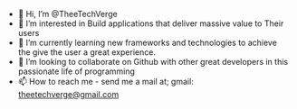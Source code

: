 - 👋 Hi, I’m @TheeTechVerge
- 👀 I’m interested in Build applications that deliver massive value to Their users
- 🌱 I’m currently learning new frameworks and technologies to achieve the give the user a great experience.
- 💞️ I’m looking to collaborate on Github with other great developers in this passionate life of programming
- 📫 How to reach me - send me a mail at;
gmail: theetechverge@gmail.com
